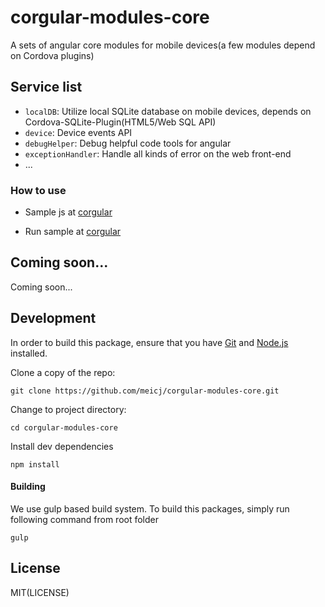 # corgular-modules-core

A sets of angular core modules for mobile devices(a few modules depend on Cordova plugins)

## Service list

* `localDB`: Utilize local SQLite database on mobile devices, depends on Cordova-SQLite-Plugin(HTML5/Web SQL API)
* `device`: Device events API 
* `debugHelper`: Debug helpful code tools for angular
* `exceptionHandler`: Handle all kinds of error on the web front-end
* ...

### How to use

* Sample js at [corgular](https://github.com/meicj/corgular/tree/master/www/js/core.sample)

* Run sample at [corgular](https://github.com/meicj/corgular)

## Coming soon...

Coming soon...

## Development

In order to build this package, ensure that you have [Git](http://git-scm.com/downloads) and [Node.js](http://nodejs.org/) installed.

Clone a copy of the repo:

```
git clone https://github.com/meicj/corgular-modules-core.git
```

Change to project directory:

```
cd corgular-modules-core
```

Install dev dependencies

```
npm install
```

#### Building

We use gulp based build system. To build this packages, simply run following command from root folder 

```
gulp
```

## License

MIT(LICENSE)

